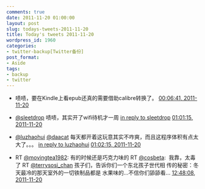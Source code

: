 ```yaml
---
comments: true
date: 2011-11-20 01:00:00
layout: post
slug: todays-tweets-2011-11-20
title: Today's tweets 2011-11-20
wordpress_id: 1960
categories:
- twitter-backup[Twitter备份]
post_format:
- Aside
tags:
- backup
- twitter
---
```





  * 啧啧，要在Kindle上看epub还真的需要借助calibre转换了。 [00:06:41, 2011-11-20](http://twitter.com/gfrog/statuses/137924765779361792)





  * [@sleetdrop](http://twitter.com/sleetdrop) 啧啧，其实开了wifi待机才一周 [in reply to sleetdrop](http://twitter.com/sleetdrop/statuses/137924259891773440) [01:01:15, 2011-11-20](http://twitter.com/gfrog/statuses/137938498064891907)





  * [@luzhaohui](http://twitter.com/luzhaohui) [@daacat](http://twitter.com/daacat) 每天都开着这玩意其实不咋爽，而且这程序体积有点太大了。。。 [in reply to luzhaohui](http://twitter.com/luzhaohui/statuses/137931737861849088) [01:02:15, 2011-11-20](http://twitter.com/gfrog/statuses/137938752130646017)





  * RT [@movingtea1982](http://twitter.com/movingtea1982): 有的时候还是巧克力味的 RT [@cosbeta](http://twitter.com/cosbeta):  我靠，太毒了 RT [@terrysosi_chan](http://twitter.com/terrysosi_chan) 孩子们，告诉你们一个东北孩子世代相 传的秘密：冬天最冷的那天室外的一切铁制品都是 水果味的...不信你们舔舔看... [12:48:08, 2011-11-20](http://twitter.com/gfrog/statuses/138116391541817344)




